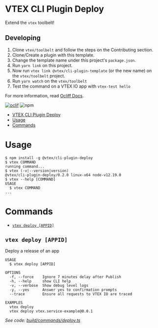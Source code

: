 # VTEX CLI Plugin Deploy

Extend the `vtex` toolbelt!

## Developing

1. Clone `vtex/toolbelt` and follow the steps on the Contributing section.
2. Clone/Create a plugin with this template.
3. Change the template name under this project's `package.json`.
2. Run `yarn link` on this project.
3. Now run `vtex link @vtex/cli-plugin-template` (or the new name) on the `vtex/toolbelt` project.
4. Run `yarn watch` on the `vtex/toolbelt`
5. Test the command on a VTEX IO app with `vtex-test hello`

For more information, read [Ocliff Docs](https://oclif.io/docs/introduction).

[![oclif](https://img.shields.io/badge/cli-oclif-brightgreen.svg)](https://oclif.io)
![npm](https://img.shields.io/npm/v/@vtex/cli-plugin-template)

<!-- toc -->
* [VTEX CLI Plugin Deploy](#vtex-cli-plugin-deploy)
* [Usage](#usage)
* [Commands](#commands)
<!-- tocstop -->
# Usage
<!-- usage -->
```sh-session
$ npm install -g @vtex/cli-plugin-deploy
$ vtex COMMAND
running command...
$ vtex (-v|--version|version)
@vtex/cli-plugin-deploy/0.2.0 linux-x64 node-v12.19.0
$ vtex --help [COMMAND]
USAGE
  $ vtex COMMAND
...
```
<!-- usagestop -->
# Commands
<!-- commands -->
* [`vtex deploy [APPID]`](#vtex-deploy-appid)

## `vtex deploy [APPID]`

Deploy a release of an app

```
USAGE
  $ vtex deploy [APPID]

OPTIONS
  -f, --force    Ignore 7 minutes delay after Publish
  -h, --help     show CLI help
  -v, --verbose  Show debug level logs
  -y, --yes      Answer yes to confirmation prompts
  --trace        Ensure all requests to VTEX IO are traced

EXAMPLES
  vtex deploy
  vtex deploy vtex.service-example@0.0.1
```

_See code: [build/commands/deploy.ts](https://github.com/vtex/cli-plugin-deploy/blob/v0.2.0/build/commands/deploy.ts)_
<!-- commandsstop -->
